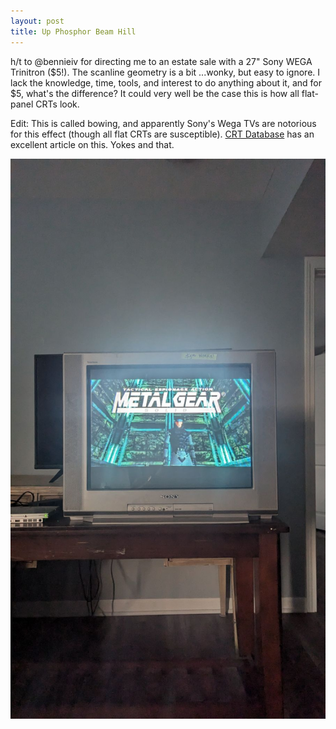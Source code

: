 ```yaml
---
layout: post
title: Up Phosphor Beam Hill
---
```


h/t to @bennieiv for directing me to an estate sale with a 27" Sony WEGA Trinitron ($5!). The scanline geometry is a bit ...wonky, but easy to ignore. I lack the knowledge, time, tools, and interest to do anything about it, and for $5, what's the difference? It could very well be the case this is how all flat-panel CRTs look. 

Edit: This is called bowing, and apparently Sony's Wega TVs are notorious for this effect (though all flat CRTs are susceptible). [CRT Database](https://crtdatabase.com/faq/adjusting-the-yoke-on-a-flat-crt-to-fix-bowing) has an excellent article on this. Yokes and that.

![Bowed television picture](./images/tv-bowed-image-mgs.jpg "Bowed television picture")
